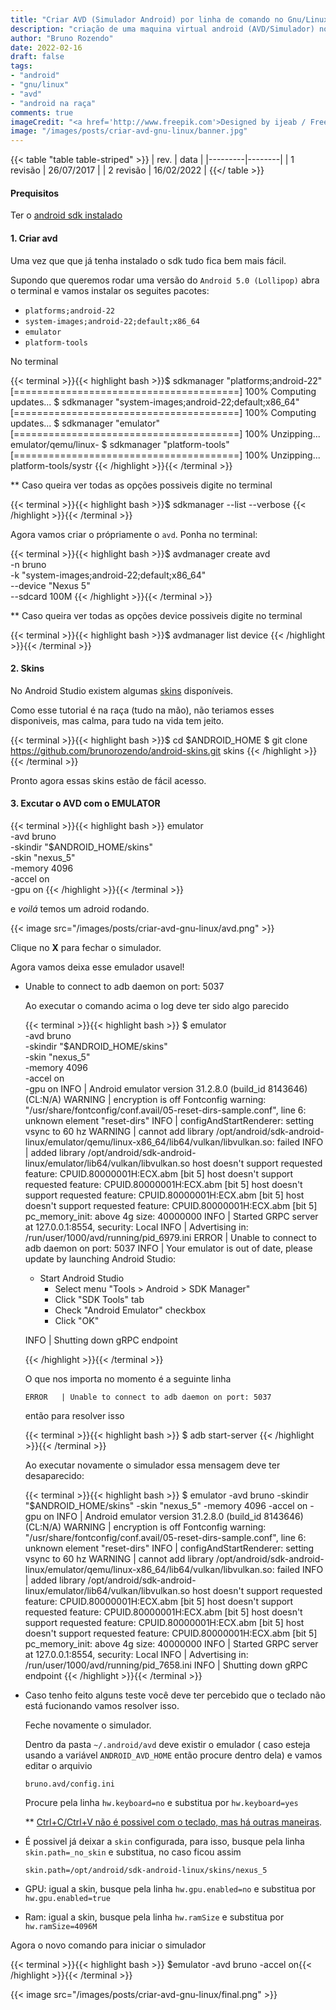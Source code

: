 ```yaml
---
title: "Criar AVD (Simulador Android) por linha de comando no Gnu/Linux"
description: "criação de uma maquina virtual android (AVD/Simulador) no linux"
author: "Bruno Rozendo"
date: 2022-02-16
draft: false
tags:
- "android"
- "gnu/linux"
- "avd"
- "android na raça"
comments: true
imageCredit: "<a href='http://www.freepik.com'>Designed by ijeab / Freepik</a>"
image: "/images/posts/criar-avd-gnu-linux/banner.jpg"
---
```


{{< table "table table-striped" >}}
| rev.  | data |
|---------|--------|
| 1 revisão      | 26/07/2017    |
| 2 revisão      | 16/02/2022    |
{{</ table >}}


#### Prequisitos

Ter o [android sdk instalado](/post/instalar-adroid-sdk-gnu-linux.html)


#### 1. Criar avd


Uma vez que que já tenha instalado o sdk tudo fica bem mais fácil.

Supondo que queremos rodar uma versão do `Android 5.0 (Lollipop)` abra o terminal e vamos instalar os seguites pacotes:

 - `platforms;android-22`
 - `system-images;android-22;default;x86_64`
 - `emulator`
 - `platform-tools`

No terminal

{{< terminal >}}{{< highlight bash >}}$ sdkmanager "platforms;android-22"
[=======================================] 100% Computing updates...
$ sdkmanager "system-images;android-22;default;x86_64"
[=======================================] 100% Computing updates...
$ sdkmanager "emulator"
[=======================================] 100% Unzipping... emulator/qemu/linux-
$ sdkmanager "platform-tools"
[=======================================] 100% Unzipping... platform-tools/systr
{{< /highlight >}}{{< /terminal >}}


** Caso queira ver todas as opções possiveis digite no terminal


{{< terminal >}}{{< highlight bash >}}$ sdkmanager --list --verbose
{{< /highlight >}}{{< /terminal >}}

Agora vamos criar o própriamente o `avd`. Ponha no terminal:



{{< terminal >}}{{< highlight bash >}}$ avdmanager create avd\
 -n bruno\
 -k "system-images;android-22;default;x86_64"\
 --device "Nexus 5"\
 --sdcard 100M
{{< /highlight >}}{{< /terminal >}}

** Caso queira ver todas as opções device possiveis digite no terminal

{{< terminal >}}{{< highlight bash >}}$ avdmanager list device
{{< /highlight >}}{{< /terminal >}}

#### 2. Skins

No Android Studio existem algumas [skins](https://developer.android.com/studio/run/managing-avds.html#skins) disponíveis.

Como esse tutorial é na raça (tudo na mão), não teriamos esses disponiveis, mas calma, para tudo na vida tem jeito.


{{< terminal >}}{{< highlight bash >}}$ cd  $ANDROID_HOME
$ git clone https://github.com/brunorozendo/android-skins.git skins
{{< /highlight >}}{{< /terminal >}}

Pronto agora essas skins estão de fácil acesso.


#### 3. Excutar o AVD com o EMULATOR



{{< terminal >}}{{< highlight bash >}} emulator\
 -avd bruno\
 -skindir "$ANDROID_HOME/skins"\
 -skin "nexus_5"\
 -memory 4096\
 -accel on\
 -gpu on
{{< /highlight >}}{{< /terminal >}}

e _voilá_ temos um adroid rodando.

{{< image src="/images/posts/criar-avd-gnu-linux/avd.png"  >}}

Clique no **X** para fechar o simulador. 

Agora vamos deixa esse emulador usavel!

 - Unable to connect to adb daemon on port: 5037

   Ao executar o comando acima o log deve ter sido algo parecido

   {{< terminal >}}{{< highlight bash >}} $ emulator\
   -avd bruno\
   -skindir "$ANDROID_HOME/skins"\
   -skin "nexus_5"\
   -memory 4096\
   -accel on\
   -gpu on
   INFO    | Android emulator version 31.2.8.0 (build_id 8143646) (CL:N/A)
   WARNING | encryption is off
   Fontconfig warning: "/usr/share/fontconfig/conf.avail/05-reset-dirs-sample.conf", line 6: unknown element "reset-dirs"
   INFO    | configAndStartRenderer: setting vsync to 60 hz
   WARNING | cannot add library /opt/android/sdk-android-linux/emulator/qemu/linux-x86_64/lib64/vulkan/libvulkan.so: failed
   INFO    | added library /opt/android/sdk-android-linux/emulator/lib64/vulkan/libvulkan.so
   host doesn't support requested feature: CPUID.80000001H:ECX.abm [bit 5]
   host doesn't support requested feature: CPUID.80000001H:ECX.abm [bit 5]
   host doesn't support requested feature: CPUID.80000001H:ECX.abm [bit 5]
   host doesn't support requested feature: CPUID.80000001H:ECX.abm [bit 5]
   pc_memory_init: above 4g size: 40000000
   INFO    | Started GRPC server at 127.0.0.1:8554, security: Local
   INFO    | Advertising in: /run/user/1000/avd/running/pid_6979.ini
   ERROR   | Unable to connect to adb daemon on port: 5037
   INFO    | Your emulator is out of date, please update by launching Android Studio:
   - Start Android Studio
     - Select menu "Tools > Android > SDK Manager"
     - Click "SDK Tools" tab
     - Check "Android Emulator" checkbox
     - Click "OK"

   INFO    | Shutting down gRPC endpoint

   {{< /highlight >}}{{< /terminal >}}

   O que nos importa no momento é a seguinte linha 

   ```ERROR   | Unable to connect to adb daemon on port: 5037```

   então para resolver isso

   {{< terminal >}}{{< highlight bash >}} $ adb start-server {{< /highlight >}}{{< /terminal >}}

   Ao executar novamente o simulador essa mensagem deve ter desaparecido:

   {{< terminal >}}{{< highlight bash >}} $ emulator -avd bruno -skindir "$ANDROID_HOME/skins" -skin "nexus_5" -memory 4096 -accel on -gpu on
   INFO    | Android emulator version 31.2.8.0 (build_id 8143646) (CL:N/A)
   WARNING | encryption is off
   Fontconfig warning: "/usr/share/fontconfig/conf.avail/05-reset-dirs-sample.conf", line 6: unknown element "reset-dirs"
   INFO    | configAndStartRenderer: setting vsync to 60 hz
   WARNING | cannot add library /opt/android/sdk-android-linux/emulator/qemu/linux-x86_64/lib64/vulkan/libvulkan.so: failed
   INFO    | added library /opt/android/sdk-android-linux/emulator/lib64/vulkan/libvulkan.so
   host doesn't support requested feature: CPUID.80000001H:ECX.abm [bit 5]
   host doesn't support requested feature: CPUID.80000001H:ECX.abm [bit 5]
   host doesn't support requested feature: CPUID.80000001H:ECX.abm [bit 5]
   host doesn't support requested feature: CPUID.80000001H:ECX.abm [bit 5]
   pc_memory_init: above 4g size: 40000000
   INFO    | Started GRPC server at 127.0.0.1:8554, security: Local
   INFO    | Advertising in: /run/user/1000/avd/running/pid_7658.ini
   INFO    | Shutting down gRPC endpoint
   {{< /highlight >}}{{< /terminal >}}


 - Caso tenho feito alguns teste você deve ter percebido que o teclado não está fucionando vamos resolver isso.

   Feche novamente o simulador.
   
   Dentro da pasta ```~/.android/avd``` deve existir o emulador ( caso esteja usando a variável ```ANDROID_AVD_HOME``` então procure dentro dela) e vamos editar o arquivio
   
   ```bruno.avd/config.ini```
   
   Procure pela linha ```hw.keyboard=no``` e substitua por ```hw.keyboard=yes```

   ** [Ctrl+C/Ctrl+V não é possivel com o teclado, mas há outras maneiras](https://stackoverflow.com/questions/3391160/paste-text-on-android-emulator).

 - É possivel já deixar a `skin` configurada, para isso, busque pela linha `skin.path=_no_skin` e substitua, no caso ficou assim

   ```skin.path=/opt/android/sdk-android-linux/skins/nexus_5```

 - GPU: igual a skin, busque pela linha `hw.gpu.enabled=no` e substitua por ```hw.gpu.enabled=true```

 - Ram: igual a skin, busque pela linha `hw.ramSize` e substitua por ```hw.ramSize=4096M```
 

Agora o novo comando para iniciar o simulador

{{< terminal >}}{{< highlight bash >}} $emulator -avd bruno -accel on{{< /highlight >}}{{< /terminal >}}

{{< image src="/images/posts/criar-avd-gnu-linux/final.png"  >}}
